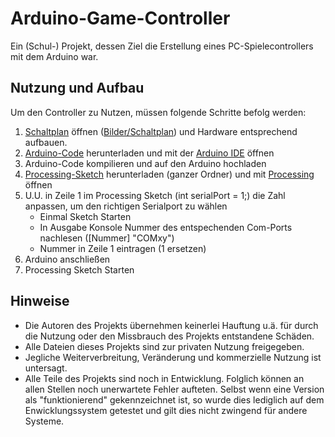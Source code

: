 # Arduino-Game-Controller
Ein (Schul-) Projekt, dessen Ziel die Erstellung eines PC-Spielecontrollers mit dem Arduino war.

## Nutzung und Aufbau
Um den Controller zu Nutzen, müssen folgende Schritte befolg werden:
1. [Schaltplan](Bilder/Schaltplan/ControllerEndgültig_Steckplatine.png) öffnen ([Bilder/Schaltplan](Bilder/Schaltplan/ControllerEndgültig_Steckplatine.png)) und Hardware entsprechend aufbauen.
2. [Arduino-Code](Arduino/Controller_Steuerung/Controller_Steuerung.ino) herunterladen und mit der [Arduino IDE](https://www.arduino.cc/en/Main/Software) öffnen
3. Arduino-Code kompilieren und auf den Arduino hochladen
4. [Processing-Sketch](Processing/Spiele) herunterladen (ganzer Ordner) und mit [Processing](https://processing.org/download/) öffnen
5. U.U. in Zeile 1 im Processing Sketch (int serialPort = 1;) die Zahl anpassen, um den richtigen Serialport zu wählen
   - Einmal Sketch Starten
   - In Ausgabe Konsole Nummer des entspechenden Com-Ports nachlesen ([Nummer] "COMxy")
   - Nummer in Zeile 1 eintragen (1 ersetzen)
6. Arduino anschließen
7. Processing Sketch Starten

## Hinweise
- Die Autoren des Projekts übernehmen keinerlei Hauftung u.ä. für durch die Nutzung oder den Missbrauch des Projekts entstandene Schäden.
- Alle Dateien dieses Projekts sind zur privaten Nutzung freigegeben.
- Jegliche Weiterverbreitung, Veränderung und kommerzielle Nutzung ist untersagt.
- Alle Teile des Projekts sind noch in Entwicklung. Folglich können an allen Stellen noch unerwartete Fehler aufteten. Selbst wenn eine Version als "funktionierend" gekennzeichnet ist, so wurde dies lediglich auf dem Enwicklungssystem getestet und gilt dies nicht zwingend für andere Systeme.
